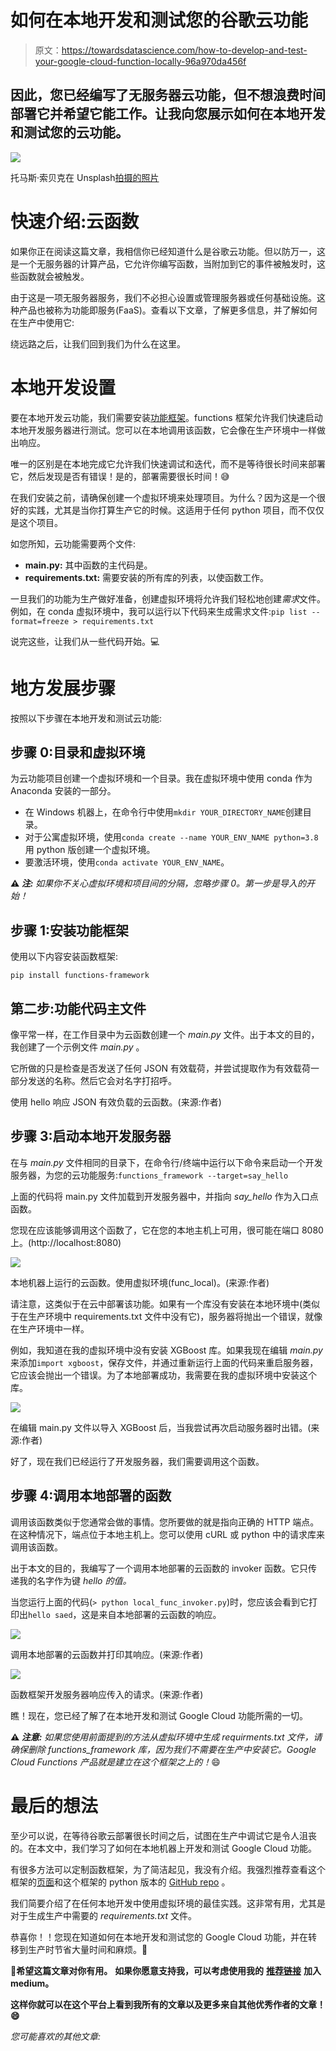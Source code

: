 # 如何在本地开发和测试您的谷歌云功能

> 原文：<https://towardsdatascience.com/how-to-develop-and-test-your-google-cloud-function-locally-96a970da456f>

## 因此，您已经编写了无服务器云功能，但不想浪费时间部署它并希望它能工作。让我向您展示如何在本地开发和测试您的云功能。

![](img/c58e482dfdff6a9ef6e93ce150d6828a.png)

托马斯·索贝克在 Unsplash[拍摄的照片](https://unsplash.com?utm_source=medium&utm_medium=referral)

# 快速介绍:云函数

如果你正在阅读这篇文章，我相信你已经知道什么是谷歌云功能。但以防万一，这是一个无服务器的计算产品，它允许你编写函数，当附加到它的事件被触发时，这些函数就会被触发。

由于这是一项无服务器服务，我们不必担心设置或管理服务器或任何基础设施。这种产品也被称为功能即服务(FaaS)。查看以下文章，了解更多信息，并了解如何在生产中使用它:

</machine-learning-model-as-a-serverless-endpoint-using-google-cloud-function-a5ad1080a59e>  

绕远路之后，让我们回到我们为什么在这里。

# 本地开发设置

要在本地开发云功能，我们需要安装[功能框架](https://cloud.google.com/functions/docs/functions-framework)。functions 框架允许我们快速启动本地开发服务器进行测试。您可以在本地调用该函数，它会像在生产环境中一样做出响应。

唯一的区别是在本地完成它允许我们快速调试和迭代，而不是等待很长时间来部署它，然后发现是否有错误！是的，部署需要很长时间！😅

在我们安装之前，请确保创建一个虚拟环境来处理项目。为什么？因为这是一个很好的实践，尤其是当你打算生产它的时候。这适用于任何 python 项目，而不仅仅是这个项目。

如您所知，云功能需要两个文件:

*   **main.py:** 其中函数的主代码是。
*   **requirements.txt:** 需要安装的所有库的列表，以使函数工作。

一旦我们的功能为生产做好准备，创建虚拟环境将允许我们轻松地创建*需求*文件。例如，在 conda 虚拟环境中，我可以运行以下代码来生成需求文件:`pip list --format=freeze > requirements.txt`

说完这些，让我们从一些代码开始。💻

# 地方发展步骤

按照以下步骤在本地开发和测试云功能:

## 步骤 0:目录和虚拟环境

为云功能项目创建一个虚拟环境和一个目录。我在虚拟环境中使用 conda 作为 Anaconda 安装的一部分。

*   在 Windows 机器上，在命令行中使用`mkdir YOUR_DIRECTORY_NAME`创建目录。
*   对于公寓虚拟环境，使用`conda create --name YOUR_ENV_NAME python=3.8`用 python 版创建一个虚拟环境。
*   要激活环境，使用`conda activate YOUR_ENV_NAME`。

**⚠️ *注:*** *如果你不关心虚拟环境和项目间的分隔，忽略步骤 0。第一步是导入的开始！*

## 步骤 1:安装功能框架

使用以下内容安装函数框架:

`pip install functions-framework`

## **第二步:功能代码主文件**

像平常一样，在工作目录中为云函数创建一个 *main.py* 文件。出于本文的目的，我创建了一个示例文件 *main.py* 。

它所做的只是检查是否发送了任何 JSON 有效载荷，并尝试提取作为有效载荷一部分发送的名称。然后它会对名字打招呼。

使用 hello 响应 JSON 有效负载的云函数。(来源:作者)

## 步骤 3:启动本地开发服务器

在与 *main.py* 文件相同的目录下，在命令行/终端中运行以下命令来启动一个开发服务器，为您的云功能服务:`functions_framework --target=say_hello`

上面的代码将 main.py 文件加载到开发服务器中，并指向 *say_hello* 作为入口点函数。

您现在应该能够调用这个函数了，它在您的本地主机上可用，很可能在端口 8080 上。(http://localhost:8080)

![](img/fc4109735cada6b674d46ef31db68cdc.png)

本地机器上运行的云函数。使用虚拟环境(func_local)。(来源:作者)

请注意，这类似于在云中部署该功能。如果有一个库没有安装在本地环境中(类似于在生产环境中 requirements.txt 文件中没有它)，服务器将抛出一个错误，就像在生产环境中一样。

例如，我知道在我的虚拟环境中没有安装 XGBoost 库。如果我现在编辑 *main.py* 来添加`import xgboost`，保存文件，并通过重新运行上面的代码来重启服务器，它应该会抛出一个错误。为了本地部署成功，我需要在我的虚拟环境中安装这个库。

![](img/8b908c43ad9800a2e374ea7fe497f3fb.png)

在编辑 main.py 文件以导入 XGBoost 后，当我尝试再次启动服务器时出错。(来源:作者)

好了，现在我们已经运行了开发服务器，我们需要调用这个函数。

## 步骤 4:调用本地部署的函数

调用该函数类似于您通常会做的事情。您所要做的就是指向正确的 HTTP 端点。在这种情况下，端点位于本地主机上。您可以使用 cURL 或 python 中的请求库来调用该函数。

出于本文的目的，我编写了一个调用本地部署的云函数的 invoker 函数。它只传递我的名字作为键 *hello 的值。*

当您运行上面的代码(`> python local_func_invoker.py`)时，您应该会看到它打印出`hello saed`，这是来自本地部署的云函数的响应。

![](img/8b61e71864e491de724dfd42f90222a6.png)

调用本地部署的云函数并打印其响应。(来源:作者)

![](img/ec3da558dfac7b2a7dd56f80f2a84dc4.png)

函数框架开发服务器响应传入的请求。(来源:作者)

瞧！现在，您已经了解了在本地开发和测试 Google Cloud 功能所需的一切。

**⚠️ *注意:*** *如果您使用前面提到的方法从虚拟环境中生成 requirments.txt 文件，请确保删除 functions_framework 库，因为我们不需要在生产中安装它。Google Cloud Functions 产品就是建立在这个框架之上的！*😄

# 最后的想法

至少可以说，在等待谷歌云部署很长时间之后，试图在生产中调试它是令人沮丧的。在本文中，我们学习了如何在本地机器上开发和测试 Google Cloud 功能。

有很多方法可以定制函数框架，为了简洁起见，我没有介绍。我强烈推荐查看这个框架的[页面](https://cloud.google.com/functions/docs/functions-framework)和这个框架的 python 版本的 [GitHub repo](https://github.com/GoogleCloudPlatform/functions-framework-python) 。

我们简要介绍了在任何本地开发中使用虚拟环境的最佳实践。这非常有用，尤其是对于生成生产中需要的 *requirements.txt* 文件。

恭喜你！！您现在知道如何在本地开发和测试您的 Google Cloud 功能，并在转移到生产时节省大量时间和麻烦。🎊

**🚀希望这篇文章对你有用。** **如果你愿意支持我，可以考虑使用我的** [**推荐链接**](https://saedhussain.medium.com/membership) **加入 medium。**

**这样你就可以在这个平台上看到我所有的文章以及更多来自其他优秀作者的文章！😄**

*您可能喜欢的其他文章:*

</how-to-extract-and-convert-tables-from-pdf-files-to-pandas-dataframe-cb2e4c596fa8>  </machine-learning-model-as-a-serverless-endpoint-using-google-cloud-function-a5ad1080a59e>  </machine-learning-model-as-a-serverless-app-using-google-app-engine-b760de59156>  </documenting-your-python-code-9e69671f046a> 